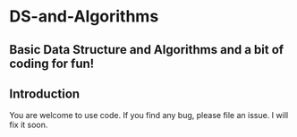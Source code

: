 # DS-and-Algorithms

## Basic Data Structure and Algorithms and a bit of coding for fun!

## Introduction

You are welcome to use code.  If you find any bug,  please file an issue.  I will fix it soon.
